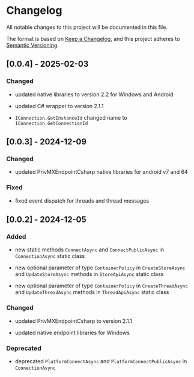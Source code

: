 # Changelog

All notable changes to this project will be documented in this file.

The format is based on [Keep a Changelog](https://keepachangelog.com/en/1.1.0/),
and this project adheres to [Semantic Versioning](https://semver.org/spec/v2.0.0.html).
## [0.0.4] - 2025-02-03

### Changed

- updated native libraries to version 2.2 for Windows and Android

- updated C# wrapper to version 2.1.1

- `IConnection.GetInstanceId` changed name to `IConnection.GetConnectionId`

## [0.0.3] - 2024-12-09

### Changed

- updated PrivMXEndpointCsharp native libraries for android v7 and 64

### Fixed

- fixed event dispatch for threads and thread messages
   
## [0.0.2] - 2024-12-05

### Added

- new static methods `ConnectAsync` and `ConnectPublicAsync` in `ConnectionAsync` static class

- new optional parameter of type `ContainerPolicy` in `CreateStoreAsync` and `UpdateStoreAsync` methods in `StoreApiAsync` static class

- new optional parameter of type `ContainerPolicy` in `CreateThreadAsync` and `UpdateThreadAsync` methods in `ThreadApiAsync` static class

### Changed

- updated PrivMXEndpointCsharp to version 2.1.1

- updated native endpoint libraries for Windows

### Deprecated

- deprecated `PlatformConnectAsync` and `PlatformConnectPublicAsync` in `ConnectionAsync`
